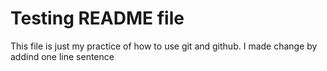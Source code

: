 # Testing README file

This file is just my practice of how to use git and github. 
I made change by addind one line sentence
